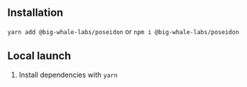 ## Installation

`yarn add @big-whale-labs/poseidon` or `npm i @big-whale-labs/poseidon`

## Local launch

1. Install dependencies with `yarn`

